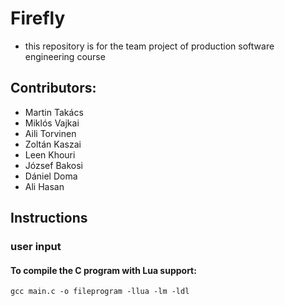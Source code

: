 # Firefly

- this repository is for the team project of production software engineering course

## Contributors:

- Martin Takács
- Miklós Vajkai
- Aili Torvinen
- Zoltán Kaszai
- Leen Khouri
- József Bakosi
- Dániel Doma
- Ali Hasan

## Instructions

### user input

#### To compile the C program with Lua support:

```fish
gcc main.c -o fileprogram -llua -lm -ldl
```
